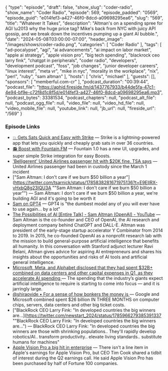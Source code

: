 {
  "type": "episode",
  "draft": false,
  "show_slug": "coder-radio",
  "show_name": "Coder Radio",
  "episode": 569,
  "episode_padded": "0569",
  "episode_guid": "e014fef3-a427-46f0-8dcd-a09698295ea6",
  "slug": "569",
  "title": "Whatever It Takes",
  "description": "Altman's on a spending spree for AGI \u2013 why the huge price tag? Mike's back from NYC with juicy API gossip, and we break down the incentives pumping up a giant AI bubble.",
  "date": "2024-05-08T03:00:00-07:00",
  "header_image": "/images/shows/coder-radio.png",
  "categories": [
    "Coder Radio"
  ],
  "tags": [
    "ad-pocalypse",
    "agi",
    "ai advancements",
    "ai impact on labor market",
    "apple ai strategy",
    "apple vision pro",
    "big tech spending",
    "blackrock ceo larry fink",
    "chatgpt in peripherals",
    "coder radio",
    "developers",
    "development podcast",
    "foss",
    "job changes",
    "junior developer careers",
    "linux interest",
    "meta vr",
    "mike in nyc",
    "morality in the workplace",
    "nix",
    "perl",
    "ruby",
    "sam altman"
  ],
  "hosts": [
    "chris",
    "michael"
  ],
  "guests": [],
  "sponsors": [
    "memberful.com-cr"
  ],
  "podcast_duration": "00:39:44",
  "podcast_file": "https://aphid.fireside.fm/d/1437767933/b44de5fa-47c1-4e94-bf9e-c72f8d1c8f5d/e014fef3-a427-46f0-8dcd-a09698295ea6.mp3",
  "podcast_bytes": 33381534,
  "podcast_chapters": null,
  "podcast_alt_file": null,
  "podcast_ogg_file": null,
  "video_file": null,
  "video_hd_file": null,
  "video_mobile_file": null,
  "youtube_link": null,
  "jb_url": null,
  "fireside_url": "/569"
}


### Episode Links

  * [💥 Gets Sats Quick and Easy with Strike](https://strike.me/ "💥 Gets Sats Quick and Easy with Strike") — Strike is a lightning-powered app that lets you quickly and cheaply grab sats in over 36 countries.
  * [📻 Boost with Fountain.FM](https://www.fountain.fm/ "📻 Boost with Fountain.FM") — Fountain 1.0 has a new UI, upgrades, and super simple Strike integration for easy Boosts.
  * ['Belligerent' United Airlines passenger hit with $20K fine, TSA says](https://www.foxbusiness.com/lifestyle/belligerent-united-airlines-passenger-ordered-pay-20k-carrier-tsa-says "'Belligerent' United Airlines passenger hit with $20K fine, TSA says") — United Airlines passenger had been in custody since the March 1 incident
  * ["Sam Altman: I don't care if we burn $50 billion a year"](https://twitter.com/tsarnick/status/1785838281671975136?t=E9EIlRX-vHxbQ8g23lQU3A ""Sam Altman: I don't care if we burn $50 billion a year"") — Sam Altman: I don't care if we burn $50 billion a year, we're building AGI and it's going to be worth it
  * [Sam on GPT4](https://twitter.com/samsheffer/status/1785874984985919652?t=E9EIlRX-vHxbQ8g23lQU3A "Sam on GPT4") — GPT4 is "the dumbest model any of you will ever have to use again... by a lot" 
  * [The Possibilities of AI [Entire Talk] - Sam Altman (OpenAI) - YouTube](https://www.youtube.com/watch?v=GLKoDkbS1Cg "The Possibilities of AI \[Entire Talk\] - Sam Altman \(OpenAI\) - YouTube") — Sam Altman is the co-founder and CEO of OpenAI, the AI research and deployment company behind ChatGPT and DALL-E. Altman was president of the early-stage startup accelerator Y Combinator from 2014 to 2019. In 2015, he co-founded OpenAI as a nonprofit research lab with the mission to build general-purpose artificial intelligence that benefits all humanity. In this conversation with Stanford adjunct lecturer Ravi Belani, Altman gives advice for aspiring AI entrepreneurs and shares his insights about the opportunities and risks of AI tools and artificial general intelligence.
  * [Microsoft, Meta, and Alphabet disclosed that they had spent $32B+ combined on data centers and other capital expenses in Q1, as they accelerate AI spending ](https://www.nytimes.com/2024/04/27/technology/ai-big-tech-spending.html?unlocked_article_code=1.nk0.EhXi.JtZZR_9vA0VU&smid=url-share "Microsoft, Meta, and Alphabet disclosed that they had spent $32B+ combined on data centers and other capital expenses in Q1, as they accelerate AI spending ") — The spending that the industry’s giants expect artificial intelligence to require is starting to come into focus — and it is jarringly large.
  * [@shiraovide • For a sense of how bonkers the money is ](https://www.threads.net/@shiraovide/post/C6Ocyg0uVMJ "@shiraovide • For a sense of how bonkers the money is ") — Google and Microsoft combined spent $26 billion IN THREE MONTHS on computer chips, servers, data centers and other big ticket costs.
  * ["BlackRock CEO Larry Fink: "In developed countries the big winners are...](https://twitter.com/newstart_2024/status/1785966279385391337 ""BlackRock CEO Larry Fink: "In developed countries the big winners are...") — BlackRock CEO Larry Fink: "In developed countries the big winners are those with shrinking populations.. They'll rapidly develop robotics/AI.. transform productivity.. elevate living standards.. substitute humans for machines"
  * [Apple Vision Pro a big hit in enterprise](https://appleinsider.com/articles/24/05/02/apple-vision-pro-a-big-hit-in-enterprise "Apple Vision Pro a big hit in enterprise") — There isn't a line item in Apple's earnings for Apple Vision Pro, but CEO Tim Cook shared a tidbit of interest during the Q2 earnings call. He said Apple Vision Pro has been purchased by half of Fortune 100 companies. 



